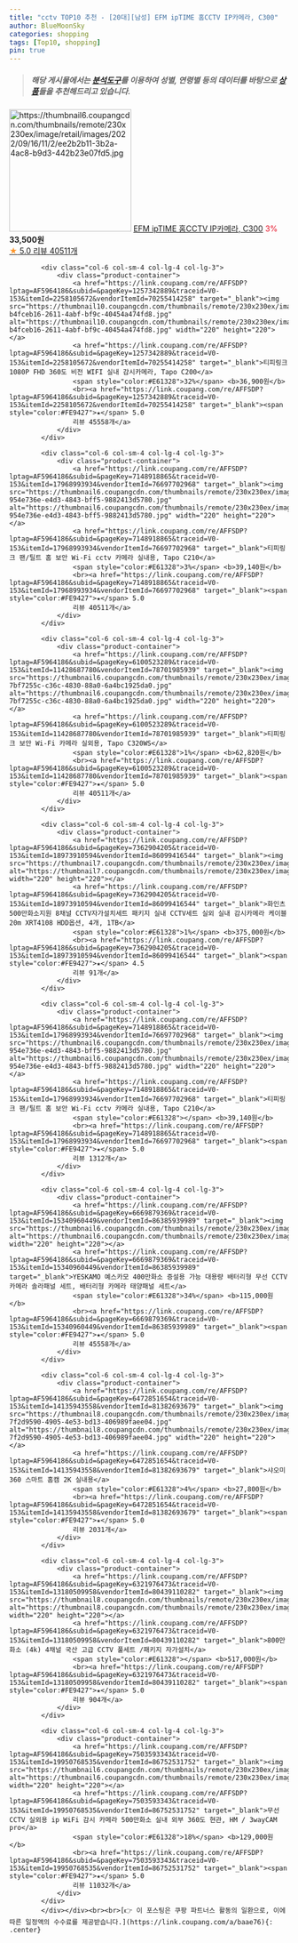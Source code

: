 ```yaml
---
title: "cctv TOP10 추천 - [20대][남성] EFM ipTIME 홈CCTV IP카메라, C300"
author: BlueMoonSky
categories: shopping
tags: [Top10, shopping]
pin: true
---
```


> ##### 해당 게시물에서는 [**분석도구**](https://itemscout.io/)를 이용하여 **성별**, **연령별** 등의 데이터를 바탕으로 [**상품**](https://link.coupang.com/a/baae76)들을 추천해드리고 있습니다.
<div class="container"><div class="row">
            <div class="col-6 col-sm-4 col-lg-4 col-lg-3">
                <div class="product-container">
                    <a href="https://link.coupang.com/re/AFFSDP?lptag=AF5964186&subid=&pageKey=6778317625&traceid=V0-153&itemId=15932873252&vendorItemId=83139854855" target="_blank"><img src="https://thumbnail6.coupangcdn.com/thumbnails/remote/230x230ex/image/retail/images/2022/09/16/11/2/ee2b2b11-3b2a-4ac8-b9d3-442b23e07fd5.jpg" alt="https://thumbnail6.coupangcdn.com/thumbnails/remote/230x230ex/image/retail/images/2022/09/16/11/2/ee2b2b11-3b2a-4ac8-b9d3-442b23e07fd5.jpg" width="220" height="220"></a>
                    <a href="https://link.coupang.com/re/AFFSDP?lptag=AF5964186&subid=&pageKey=6778317625&traceid=V0-153&itemId=15932873252&vendorItemId=83139854855" target="_blank">EFM ipTIME 홈CCTV IP카메라, C300</a>
                    <span style="color:#E61328">3%</span> <b>33,500원</b>
                    <br><a href="https://link.coupang.com/re/AFFSDP?lptag=AF5964186&subid=&pageKey=6778317625&traceid=V0-153&itemId=15932873252&vendorItemId=83139854855" target="_blank"><span style="color:#FE9427">★</span> 5.0
                    리뷰 40511개</a>
                </div>
            </div>
            
            <div class="col-6 col-sm-4 col-lg-4 col-lg-3">
                <div class="product-container">
                    <a href="https://link.coupang.com/re/AFFSDP?lptag=AF5964186&subid=&pageKey=1257342889&traceid=V0-153&itemId=2258105672&vendorItemId=70255414258" target="_blank"><img src="https://thumbnail10.coupangcdn.com/thumbnails/remote/230x230ex/image/retail/images/7461546238788827-b4fceb16-2611-4abf-bf9c-40454a474fd8.jpg" alt="https://thumbnail10.coupangcdn.com/thumbnails/remote/230x230ex/image/retail/images/7461546238788827-b4fceb16-2611-4abf-bf9c-40454a474fd8.jpg" width="220" height="220"></a>
                    <a href="https://link.coupang.com/re/AFFSDP?lptag=AF5964186&subid=&pageKey=1257342889&traceid=V0-153&itemId=2258105672&vendorItemId=70255414258" target="_blank">티피링크 1080P FHD 360도 비전 WIFI 실내 감시카메라, Tapo C200</a>
                    <span style="color:#E61328">32%</span> <b>36,900원</b>
                    <br><a href="https://link.coupang.com/re/AFFSDP?lptag=AF5964186&subid=&pageKey=1257342889&traceid=V0-153&itemId=2258105672&vendorItemId=70255414258" target="_blank"><span style="color:#FE9427">★</span> 5.0
                    리뷰 45558개</a>
                </div>
            </div>
            
            <div class="col-6 col-sm-4 col-lg-4 col-lg-3">
                <div class="product-container">
                    <a href="https://link.coupang.com/re/AFFSDP?lptag=AF5964186&subid=&pageKey=7148918865&traceid=V0-153&itemId=17968993934&vendorItemId=76697702968" target="_blank"><img src="https://thumbnail6.coupangcdn.com/thumbnails/remote/230x230ex/image/retail/images/8328667487343958-954e736e-e4d3-4843-bff5-9882413d5780.jpg" alt="https://thumbnail6.coupangcdn.com/thumbnails/remote/230x230ex/image/retail/images/8328667487343958-954e736e-e4d3-4843-bff5-9882413d5780.jpg" width="220" height="220"></a>
                    <a href="https://link.coupang.com/re/AFFSDP?lptag=AF5964186&subid=&pageKey=7148918865&traceid=V0-153&itemId=17968993934&vendorItemId=76697702968" target="_blank">티피링크 팬/틸트 홈 보안 Wi-Fi cctv 카메라 실내용, Tapo C210</a>
                    <span style="color:#E61328">3%</span> <b>39,140원</b>
                    <br><a href="https://link.coupang.com/re/AFFSDP?lptag=AF5964186&subid=&pageKey=7148918865&traceid=V0-153&itemId=17968993934&vendorItemId=76697702968" target="_blank"><span style="color:#FE9427">★</span> 5.0
                    리뷰 40511개</a>
                </div>
            </div>
            
            <div class="col-6 col-sm-4 col-lg-4 col-lg-3">
                <div class="product-container">
                    <a href="https://link.coupang.com/re/AFFSDP?lptag=AF5964186&subid=&pageKey=6100523289&traceid=V0-153&itemId=11428687780&vendorItemId=78701985939" target="_blank"><img src="https://thumbnail6.coupangcdn.com/thumbnails/remote/230x230ex/image/retail/images/2548100823894456-7bf7255c-c36c-4830-88a0-6a4bc1925da0.jpg" alt="https://thumbnail6.coupangcdn.com/thumbnails/remote/230x230ex/image/retail/images/2548100823894456-7bf7255c-c36c-4830-88a0-6a4bc1925da0.jpg" width="220" height="220"></a>
                    <a href="https://link.coupang.com/re/AFFSDP?lptag=AF5964186&subid=&pageKey=6100523289&traceid=V0-153&itemId=11428687780&vendorItemId=78701985939" target="_blank">티피링크 보안 Wi-Fi 카메라 실외용, Tapo C320WS</a>
                    <span style="color:#E61328">1%</span> <b>62,820원</b>
                    <br><a href="https://link.coupang.com/re/AFFSDP?lptag=AF5964186&subid=&pageKey=6100523289&traceid=V0-153&itemId=11428687780&vendorItemId=78701985939" target="_blank"><span style="color:#FE9427">★</span> 5.0
                    리뷰 40511개</a>
                </div>
            </div>
            
            <div class="col-6 col-sm-4 col-lg-4 col-lg-3">
                <div class="product-container">
                    <a href="https://link.coupang.com/re/AFFSDP?lptag=AF5964186&subid=&pageKey=7362904205&traceid=V0-153&itemId=18973910594&vendorItemId=86099416544" target="_blank"><img src="https://thumbnail7.coupangcdn.com/thumbnails/remote/230x230ex/image/vendor_inventory/3304/30dd5466fffd0afef1e1e3864e6a148cda597fec8a601ac122f68e3526b0.jpg" alt="https://thumbnail7.coupangcdn.com/thumbnails/remote/230x230ex/image/vendor_inventory/3304/30dd5466fffd0afef1e1e3864e6a148cda597fec8a601ac122f68e3526b0.jpg" width="220" height="220"></a>
                    <a href="https://link.coupang.com/re/AFFSDP?lptag=AF5964186&subid=&pageKey=7362904205&traceid=V0-153&itemId=18973910594&vendorItemId=86099416544" target="_blank">화인츠 500만화소지원 8채널 CCTV자가설치세트 패키지 실내 CCTV세트 실외 실내 감시카메라 케이블20m XRT4108 HDD옵션, 4개, 1TB</a>
                    <span style="color:#E61328">1%</span> <b>375,000원</b>
                    <br><a href="https://link.coupang.com/re/AFFSDP?lptag=AF5964186&subid=&pageKey=7362904205&traceid=V0-153&itemId=18973910594&vendorItemId=86099416544" target="_blank"><span style="color:#FE9427">★</span> 4.5
                    리뷰 91개</a>
                </div>
            </div>
            
            <div class="col-6 col-sm-4 col-lg-4 col-lg-3">
                <div class="product-container">
                    <a href="https://link.coupang.com/re/AFFSDP?lptag=AF5964186&subid=&pageKey=7148918865&traceid=V0-153&itemId=17968993934&vendorItemId=76697702968" target="_blank"><img src="https://thumbnail6.coupangcdn.com/thumbnails/remote/230x230ex/image/retail/images/8328667487343958-954e736e-e4d3-4843-bff5-9882413d5780.jpg" alt="https://thumbnail6.coupangcdn.com/thumbnails/remote/230x230ex/image/retail/images/8328667487343958-954e736e-e4d3-4843-bff5-9882413d5780.jpg" width="220" height="220"></a>
                    <a href="https://link.coupang.com/re/AFFSDP?lptag=AF5964186&subid=&pageKey=7148918865&traceid=V0-153&itemId=17968993934&vendorItemId=76697702968" target="_blank">티피링크 팬/틸트 홈 보안 Wi-Fi cctv 카메라 실내용, Tapo C210</a>
                    <span style="color:#E61328"></span> <b>39,140원</b>
                    <br><a href="https://link.coupang.com/re/AFFSDP?lptag=AF5964186&subid=&pageKey=7148918865&traceid=V0-153&itemId=17968993934&vendorItemId=76697702968" target="_blank"><span style="color:#FE9427">★</span> 5.0
                    리뷰 1312개</a>
                </div>
            </div>
            
            <div class="col-6 col-sm-4 col-lg-4 col-lg-3">
                <div class="product-container">
                    <a href="https://link.coupang.com/re/AFFSDP?lptag=AF5964186&subid=&pageKey=6669879369&traceid=V0-153&itemId=15340960449&vendorItemId=86385939989" target="_blank"><img src="https://thumbnail6.coupangcdn.com/thumbnails/remote/230x230ex/image/vendor_inventory/683b/48a666ad75a34b1fbd21ece63dbe9c40a4f771c8afa0ea2317627e7ac1d1.jpg" alt="https://thumbnail6.coupangcdn.com/thumbnails/remote/230x230ex/image/vendor_inventory/683b/48a666ad75a34b1fbd21ece63dbe9c40a4f771c8afa0ea2317627e7ac1d1.jpg" width="220" height="220"></a>
                    <a href="https://link.coupang.com/re/AFFSDP?lptag=AF5964186&subid=&pageKey=6669879369&traceid=V0-153&itemId=15340960449&vendorItemId=86385939989" target="_blank">YESKAMO 예스카모 400만화소 증설용 가능 대용량 배터리형 무선 CCTV 카메라 솔라패널 세트, 배터리형 카메라 태양패널 세트</a>
                    <span style="color:#E61328">34%</span> <b>115,000원</b>
                    <br><a href="https://link.coupang.com/re/AFFSDP?lptag=AF5964186&subid=&pageKey=6669879369&traceid=V0-153&itemId=15340960449&vendorItemId=86385939989" target="_blank"><span style="color:#FE9427">★</span> 5.0
                    리뷰 45558개</a>
                </div>
            </div>
            
            <div class="col-6 col-sm-4 col-lg-4 col-lg-3">
                <div class="product-container">
                    <a href="https://link.coupang.com/re/AFFSDP?lptag=AF5964186&subid=&pageKey=6472851654&traceid=V0-153&itemId=14135943558&vendorItemId=81382693679" target="_blank"><img src="https://thumbnail8.coupangcdn.com/thumbnails/remote/230x230ex/image/retail/images/1322751841448456-7f2d9590-4905-4e53-bd13-406989faee04.jpg" alt="https://thumbnail8.coupangcdn.com/thumbnails/remote/230x230ex/image/retail/images/1322751841448456-7f2d9590-4905-4e53-bd13-406989faee04.jpg" width="220" height="220"></a>
                    <a href="https://link.coupang.com/re/AFFSDP?lptag=AF5964186&subid=&pageKey=6472851654&traceid=V0-153&itemId=14135943558&vendorItemId=81382693679" target="_blank">샤오미 360 스마트 홈캠 2K 실내용</a>
                    <span style="color:#E61328">4%</span> <b>27,800원</b>
                    <br><a href="https://link.coupang.com/re/AFFSDP?lptag=AF5964186&subid=&pageKey=6472851654&traceid=V0-153&itemId=14135943558&vendorItemId=81382693679" target="_blank"><span style="color:#FE9427">★</span> 5.0
                    리뷰 2031개</a>
                </div>
            </div>
            
            <div class="col-6 col-sm-4 col-lg-4 col-lg-3">
                <div class="product-container">
                    <a href="https://link.coupang.com/re/AFFSDP?lptag=AF5964186&subid=&pageKey=6321976473&traceid=V0-153&itemId=13180509958&vendorItemId=80439110282" target="_blank"><img src="https://thumbnail8.coupangcdn.com/thumbnails/remote/230x230ex/image/vendor_inventory/b32e/ef5063e683ecb0ad3b0a9a1ef550ca76de0cbf09d21e03b3f03f6877b883.jpg" alt="https://thumbnail8.coupangcdn.com/thumbnails/remote/230x230ex/image/vendor_inventory/b32e/ef5063e683ecb0ad3b0a9a1ef550ca76de0cbf09d21e03b3f03f6877b883.jpg" width="220" height="220"></a>
                    <a href="https://link.coupang.com/re/AFFSDP?lptag=AF5964186&subid=&pageKey=6321976473&traceid=V0-153&itemId=13180509958&vendorItemId=80439110282" target="_blank">800만화소 (4k) 4채널 국산 고급 CCTV 풀세트 /패키지 자가설치</a>
                    <span style="color:#E61328"></span> <b>517,000원</b>
                    <br><a href="https://link.coupang.com/re/AFFSDP?lptag=AF5964186&subid=&pageKey=6321976473&traceid=V0-153&itemId=13180509958&vendorItemId=80439110282" target="_blank"><span style="color:#FE9427">★</span> 5.0
                    리뷰 904개</a>
                </div>
            </div>
            
            <div class="col-6 col-sm-4 col-lg-4 col-lg-3">
                <div class="product-container">
                    <a href="https://link.coupang.com/re/AFFSDP?lptag=AF5964186&subid=&pageKey=7503593343&traceid=V0-153&itemId=19950768535&vendorItemId=86752531752" target="_blank"><img src="https://thumbnail6.coupangcdn.com/thumbnails/remote/230x230ex/image/vendor_inventory/6370/f3db0083d92f56dfe156044a82da0b1c30cc1e030708312cc367e61b4470.jpg" alt="https://thumbnail6.coupangcdn.com/thumbnails/remote/230x230ex/image/vendor_inventory/6370/f3db0083d92f56dfe156044a82da0b1c30cc1e030708312cc367e61b4470.jpg" width="220" height="220"></a>
                    <a href="https://link.coupang.com/re/AFFSDP?lptag=AF5964186&subid=&pageKey=7503593343&traceid=V0-153&itemId=19950768535&vendorItemId=86752531752" target="_blank">무선 CCTV 실외용 ip WiFi 감시 카메라 500만화소 실내 외부 360도 현관, HM / 3wayCAM pro</a>
                    <span style="color:#E61328">18%</span> <b>129,000원</b>
                    <br><a href="https://link.coupang.com/re/AFFSDP?lptag=AF5964186&subid=&pageKey=7503593343&traceid=V0-153&itemId=19950768535&vendorItemId=86752531752" target="_blank"><span style="color:#FE9427">★</span> 5.0
                    리뷰 11032개</a>
                </div>
            </div>
            </div></div><br><br>[👉 이 포스팅은 쿠팡 파트너스 활동의 일환으로, 이에 따른 일정액의 수수료를 제공받습니다.](https://link.coupang.com/a/baae76){: .center}